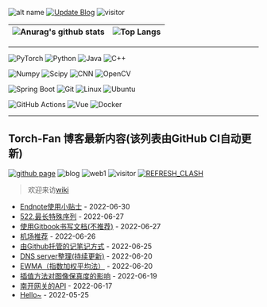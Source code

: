 ![alt name](https://img.shields.io/badge/fan%20qiliang-NanKai-orange)  [![Update Blog](https://github.com/QiliangFan/QiliangFan/actions/workflows/update_blog.yml/badge.svg)](https://github.com/QiliangFan/QiliangFan/actions/workflows/update_blog.yml) ![visitor](https://img.shields.io/badge/dynamic/json?url=https://busuanzi-github.torch-fan.workers.dev&query=$.site_uv&label=visitor)


| ![Anurag's github stats](https://github-readme-stats.vercel.app/api?username=QiliangFan&show_icons=true&theme=dracula)  | ![Top Langs](https://github-readme-stats.vercel.app/api/top-langs/?username=QiliangFan&layout=compact) |
| --| ---|

---

![PyTorch](https://img.shields.io/static/v1?label=&message=PyTorch&color=%3CCOLOR%3E&logo=PyTorch) 
![Python](https://img.shields.io/static/v1?style=flat&logo=Python&label=&message=Python&color=9cf)
![Java](https://img.shields.io/static/v1?style=flat&logo=Java&label=&message=Java&color=blueviolet)
![C++](https://img.shields.io/static/v1?style=flat&logo=C%2B%2B&label=&message=c%2B%2B&color=important)

![Numpy](https://img.shields.io/static/v1?style=flat&logo=Numpy&label=&message=Numpy&color=yellow)
![Scipy](https://img.shields.io/static/v1?style=flat&logo=Scipy&label=&message=Scipy&color=blue)
![CNN](https://img.shields.io/static/v1?style=flat&logo=CNN&label=&message=CNN&color=critical)
![OpenCV](https://img.shields.io/static/v1?style=flat&logo=OpenCV&label=&message=OpenCV&color=%235c3ee8)

![Spring Boot](https://img.shields.io/static/v1?style=flat&logo=Spring&label=&message=Spring%20Boot&color=blue)
![Git](https://img.shields.io/static/v1?style=flat&logo=Git&label=&message=Git&color=%236DB33F)
![Linux](https://img.shields.io/static/v1?style=flat&logo=Linux&label=&message=Linux&color=9cf)
![Ubuntu](https://img.shields.io/static/v1?style=flat&logo=Ubuntu&label=&message=Ubuntu&color=%23395420)

![GitHub Actions](https://img.shields.io/static/v1?style=flat&logo=GitHub%20Actions&label=&message=GitHub%20Actions&color=%23212121)
![Vue](https://img.shields.io/static/v1?style=flat&logo=Vue.js&label=&message=Vue.js&color=%23212121)
![Docker](https://img.shields.io/static/v1?style=flat&logo=Docker&label=&message=Docker&color=yellow)




---

## Torch-Fan 博客最新内容(该列表由GitHub CI自动更新)
[![github page](https://img.shields.io/github/deployments/qiliangfan/qiliangfan.github.io/github-pages?style=for-the-badge)](https://github.com/QiliangFan/qiliangfan.github.io)
![blog](https://img.shields.io/website?logo=Netlify&url=https%3A%2F%2Ftorch-fan.site%2F) ![web1](https://img.shields.io/mozilla-observatory/grade-score/torch-fan.site?logo=Netlify&publish) 
![visitor](https://img.shields.io/badge/dynamic/json?url=https://busuanzi-torch-fan.torch-fan.workers.dev/&query=$.site_uv&label=visitor)
[![REFRESH_CLASH](https://github.com/QiliangFan/share/actions/workflows/refresh_clash.yml/badge.svg?branch=main)](https://github.com/QiliangFan/share/actions/workflows/refresh_clash.yml)

> 欢迎来访[wiki](https://wiki.torch-fan.site) 

<!-- START_SECTION:blog -->
* <a href='https://torch-fan.site/2022/06/30/Endnote%E4%BD%BF%E7%94%A8%E5%B0%8F%E8%B4%B4%E5%A3%AB/' target='_blank'>Endnote使用小贴士</a> - 2022-06-30
* <a href='https://torch-fan.site/2022/06/27/522-%E6%9C%80%E9%95%BF%E7%89%B9%E6%AE%8A%E5%BA%8F%E5%88%97/' target='_blank'>522.最长特殊序列</a> - 2022-06-27
* <a href='https://torch-fan.site/2022/06/27/%E4%BD%BF%E7%94%A8Gitbook%E4%B9%A6%E5%86%99%E6%96%87%E6%A1%A3/' target='_blank'>使用Gitbook书写文档(不推荐)</a> - 2022-06-27
* <a href='https://torch-fan.site/2022/06/26/%E6%9C%BA%E5%9C%BA%E6%8E%A8%E8%8D%90/' target='_blank'>机场推荐</a> - 2022-06-26
* <a href='https://torch-fan.site/2022/06/25/%E7%94%B1Github%E6%89%98%E7%AE%A1%E7%9A%84%E8%AE%B0%E7%AC%94%E8%AE%B0%E6%96%B9%E5%BC%8F/' target='_blank'>由Github托管的记笔记方式</a> - 2022-06-25
* <a href='https://torch-fan.site/2022/06/20/DNS-server%E6%95%B4%E7%90%86/' target='_blank'>DNS server整理(持续更新)</a> - 2022-06-20
* <a href='https://torch-fan.site/2022/06/20/EWMA/' target='_blank'>EWMA（指数加权平均法）</a> - 2022-06-20
* <a href='https://torch-fan.site/2022/06/19/%E6%8F%92%E5%80%BC%E6%96%B9%E6%B3%95%E5%AF%B9%E5%9B%BE%E5%83%8F%E4%BF%9D%E7%9C%9F%E5%BA%A6%E7%9A%84%E5%BD%B1%E5%93%8D/' target='_blank'>插值方法对图像保真度的影响</a> - 2022-06-19
* <a href='https://torch-fan.site/2022/06/17/%E5%8D%97%E5%BC%80%E7%BD%91%E5%85%B3%E7%9A%84API/' target='_blank'>南开网关的API</a> - 2022-06-17
* <a href='https://torch-fan.site/2022/05/25/hello/' target='_blank'>Hello~</a> - 2022-05-25
<!-- END_SECTION:blog -->

